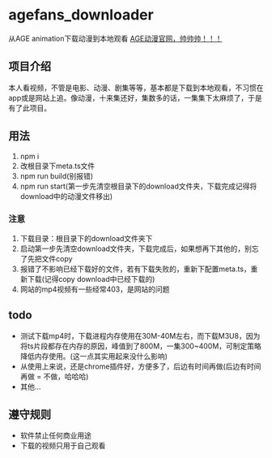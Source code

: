 # agefans_downloader

从AGE animation下载动漫到本地观看
[AGE动漫官网，帅帅帅！！！](https://www.agedm.org)

## 项目介绍

本人看视频，不管是电影、动漫、剧集等等，基本都是下载到本地观看，不习惯在app或是网站上追。像动漫，十来集还好，集数多的话，一集集下太麻烦了，于是有了此项目。

## 用法

1. npm i
2. 改根目录下meta.ts文件
3. npm run build(别报错)
4. npm run start(第一步先清空根目录下的download文件夹，下载完成记得将download中的动漫文件移出)

### 注意

1. 下载目录：根目录下的download文件夹下
2. 启动第一步先清空download文件夹，下载完成后，如果想再下其他的，别忘了先把文件copy
3. 报错了不影响已经下载好的文件，若有下载失败的，重新下配置meta.ts，重新下载(记得copy download中已经下载的)
4. 网站的mp4视频有一些经常403，是网站的问题

## todo

* 测试下载mp4时，下载进程内存使用在30M-40M左右，而下载M3U8，因为将ts片段都存在内存的原因，峰值到了800M，一集300~400M，可制定策略降低内存使用。(这一点其实用起来没什么影响)
* 从使用上来说，还是chrome插件好，方便多了，后边有时间再做(后边有时间再做 = 不做，哈哈哈)
* 其他...

## 遵守规则

* 软件禁止任何商业用途
* 下载的视频只用于自己观看
